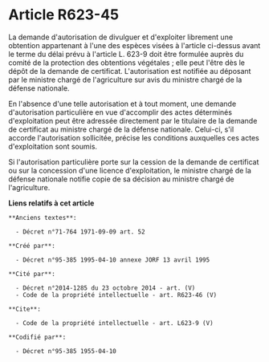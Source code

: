 # Article R623-45

La demande d'autorisation de divulguer et d'exploiter librement une obtention appartenant à l'une des espèces visées à
l'article ci-dessus avant le terme du délai prévu à l'article L. 623-9 doit être formulée auprès du comité de la protection
des obtentions végétales ; elle peut l'être dès le dépôt de la demande de certificat. L'autorisation est notifiée au déposant
par le ministre chargé de l'agriculture sur avis du ministre chargé de la défense nationale. 

En l'absence d'une telle autorisation et à tout moment, une demande d'autorisation particulière en vue d'accomplir des actes
déterminés d'exploitation peut être adressée directement par le titulaire de la demande de certificat au ministre chargé de
la défense nationale. Celui-ci, s'il accorde l'autorisation sollicitée, précise les conditions auxquelles ces actes
d'exploitation sont soumis. 

Si l'autorisation particulière porte sur la cession de la demande de certificat ou sur la concession d'une licence
d'exploitation, le ministre chargé de la défense nationale notifie copie de sa décision au ministre chargé de l'agriculture.

**Liens relatifs à cet article**

	**Anciens textes**:

	  - Décret n°71-764 1971-09-09 art. 52

	**Créé par**:

	  - Décret n°95-385 1995-04-10 annexe JORF 13 avril 1995

	**Cité par**:

	  - Décret n°2014-1285 du 23 octobre 2014 - art. (V)
	  - Code de la propriété intellectuelle - art. R623-46 (V)

	**Cite**:

	  - Code de la propriété intellectuelle - art. L623-9 (V)

	**Codifié par**:

	  - Décret n°95-385 1955-04-10
